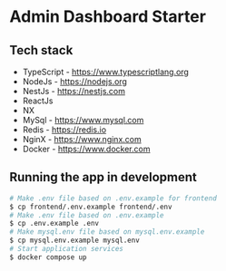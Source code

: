# Admin Dashboard Starter

## Tech stack

-   TypeScript - https://www.typescriptlang.org
-   NodeJs - https://nodejs.org
-   NestJs - https://nestjs.com
-   ReactJs
-   NX
-   MySql - https://www.mysql.com
-   Redis - https://redis.io
-   NginX - https://www.nginx.com
-   Docker - https://www.docker.com

## Running the app in development

```bash
# Make .env file based on .env.example for frontend
$ cp frontend/.env.example frontend/.env
# Make .env file based on .env.example
$ cp .env.example .env
# Make mysql.env file based on mysql.env.example
$ cp mysql.env.example mysql.env
# Start application services
$ docker compose up
```
